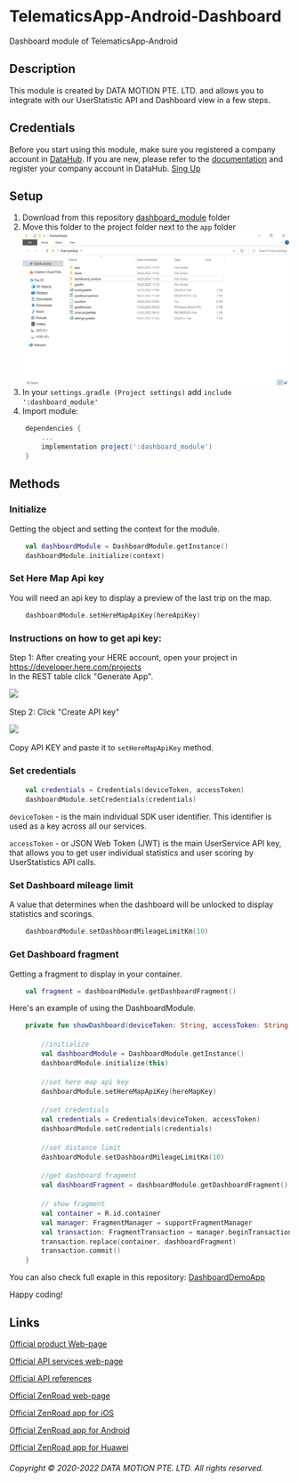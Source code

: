 # TelematicsApp-Android-Dashboard
Dashboard module of TelematicsApp-Android

## Description

This module is created by DATA MOTION PTE. LTD. and allows you to integrate with our UserStatistic API and Dashboard view in a few steps.

## Credentials

Before you start using this module, make sure you registered a company account in [DataHub](https://app.damoov.com/). If you are new, please refer to the [documentation](https://docs.damoov.com/docs/setting-up-the-company-account) and register your company account in DataHub. [Sing Up](https://app.damoov.com/user/registration)

## Setup

1. Download from this repository [dashboard_module](https://github.com/Mobile-Telematics/TelematicsApp-Android-Dashboard/tree/prerelease/dashboard_framework) folder
2. Move this folder to the project folder next to the `app` folder
![](https://github.com/Mobile-Telematics/TelematicsApp-Android-Dashboard/blob/prerelease/img_readme/img.png)
3. In your `settings.gradle (Project settings)`  add `include ':dashboard_module'`
2. Import module:
``` groovy
    dependencies {
        ...
        implementation project(':dashboard_module')
    }
```
## Methods
### Initialize

Getting the object and setting the context for the module.
``` kotlin
    val dashboardModule = DashboardModule.getInstance()
    dashboardModule.initialize(context)  
```

### Set Here Map Api key

You will need an api key to display a preview of the last trip on the map. 
``` kotlin
    dashboardModule.setHereMapApiKey(hereApiKey)
```

### Instructions on how to get api key: 

Step 1: After creating your HERE account, open your project in https://developer.here.com/projects </br>
In the REST table click "Generate App".

![](https://github.com/Mobile-Telematics/TelematicsApp-Android/blob/master/img_readme/here_step_1.png)

Step 2: Click "Create API key"

![](https://github.com/Mobile-Telematics/TelematicsApp-Android/blob/master/img_readme/here_step_2.png)

Copy API KEY and paste it to `setHereMapApiKey` method.

### Set credentials

``` kotlin
    val credentials = Credentials(deviceToken, accessToken)
    dashboardModule.setCredentials(credentials)
```

`deviceToken` - is the main individual SDK user identifier. This identifier is used as a key across all our services.

`accessToken` - or JSON Web Token (JWT) is the main UserService API key, that allows you to get user individual statistics and user scoring by UserStatistics API calls.

### Set Dashboard mileage limit

A value that determines when the dashboard will be unlocked to display statistics and scorings.

``` kotlin
    dashboardModule.setDashboardMileageLimitKm(10)
```

### Get Dashboard fragment

Getting a fragment to display in your container.

``` kotlin
    val fragment = dashboardModule.getDashboardFragment()
```

Here's an example of using the DashboardModule.


``` kotlin
    private fun showDashboard(deviceToken: String, accessToken: String, hereMapKey: String) {
    
        //initialize
        val dashboardModule = DashboardModule.getInstance()
        dashboardModule.initialize(this)
        
        //set here map api key
        dashboardModule.setHereMapApiKey(hereMapKey)
        
        //set credentials
        val credentials = Credentials(deviceToken, accessToken)
        dashboardModule.setCredentials(credentials)
        
        //set distance limit
        dashboardModule.setDashboardMileageLimitKm(10)
        
        //get dashboard fragment
        val dashboardFragment = dashboardModule.getDashboardFragment()
        
        // show fragment
        val container = R.id.container
        val manager: FragmentManager = supportFragmentManager
        val transaction: FragmentTransaction = manager.beginTransaction()
        transaction.replace(container, dashboardFragment)
        transaction.commit()
    }
```

You can also check full exaple in this repository: [DashboardDemoApp](https://github.com/Mobile-Telematics/TelematicsApp-Android-Dashboard/tree/main/DemoApp)


Happy coding!


## Links

[Official product Web-page](https://app.damoov.com/)

[Official API services web-page](https://www.damoov.com/telematics-api/)

[Official API references](https://docs.damoov.com/reference)

[Official ZenRoad web-page](https://www.damoov.com/telematics-app/)

[Official ZenRoad app for iOS](https://apps.apple.com/jo/app/zenroad/id1563218393)

[Official ZenRoad app for Android](https://play.google.com/store/apps/details?id=com.telematicssdk.zenroad&hl=en&gl=US)

[Official ZenRoad app for Huawei](https://appgallery.huawei.com/#/app/C104163115)

###### Copyright © 2020-2022 DATA MOTION PTE. LTD. All rights reserved.


